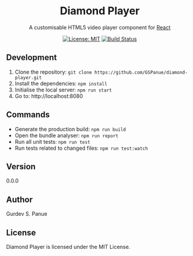 <h1 align="center">Diamond Player</h1>

<div align="center">
  
  A customisable HTML5 video player component for [React](https://reactjs.org)
  
  [![License: MIT](https://img.shields.io/badge/License-MIT-yellow.svg)](https://opensource.org/licenses/MIT)
  [![Build Status](https://travis-ci.com/GSPanue/diamond-player.svg?branch=master)](https://travis-ci.com/GSPanue/diamond-player)
  
</div>

## Development

1. Clone the repository: ``git clone https://github.com/GSPanue/diamond-player.git``
2. Install the dependencies: ``npm install``
1. Initialise the local server: ``npm run start``
2. Go to: http://localhost:8080

## Commands

- Generate the production build: ``npm run build``
- Open the bundle analyser: ``npm run report``
- Run all unit tests: ``npm run test``
- Run tests related to changed files: ``npm run test:watch``

## Version

0.0.0

## Author

Gurdev S. Panue

## License

Diamond Player is licensed under the MIT License.
